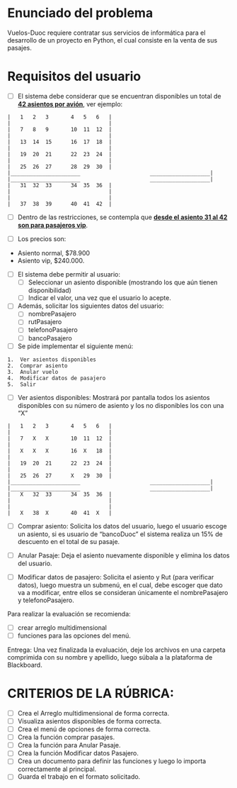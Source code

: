 # Enunciado del problema
Vuelos-Duoc requiere contratar sus servicios de informática para el desarrollo de un proyecto en Python, el cual consiste en la venta de sus pasajes.

# Requisitos del usuario
- [ ] El sistema debe considerar que se encuentran disponibles un total de <ins>**42 asientos por avión**</ins>, ver ejemplo:

```
|	1	2	3		4	5	6	|
|								|
|	7	8	9		10	11	12	|
|								|
|	13	14	15		16	17	18	|
|								|
|	19	20	21		22	23	24	|
|								|
|	25	26	27		28	29	30	|
|______________________                      ___________________|
|______________________                      ___________________|
|	31	32	33		34	35	36	|
|								|
|								|
|	37	38	39		40	41	42	|

```
- [ ] Dentro de las restricciones, se contempla que <ins>**desde el asiento 31 al 42 son para pasajeros vip**</ins>.

- [ ] Los precios son:
* Asiento normal, $78.900
* Asiento vip, $240.000.

- [ ] El sistema debe permitir al usuario:
  - [ ] Seleccionar un asiento disponible (mostrando los que aún tienen disponibilidad)
  - [ ] Indicar el valor, una vez que el usuario lo acepte.

- [ ] Además, solicitar los siguientes datos del usuario:
  - [ ] nombrePasajero
  - [ ] rutPasajero
  - [ ] telefonoPasajero
  - [ ] bancoPasajero

- [ ] Se pide implementar el siguiente menú:
```
1.	Ver asientos disponibles
2.	Comprar asiento
3.	Anular vuelo
4.	Modificar datos de pasajero
5.	Salir
```
- [ ] Ver asientos disponibles: Mostrará por pantalla todos los asientos disponibles con su número de asiento y los no disponibles los con una “X”
```
|	1	2	3		4	5	6	|
|								|
|	7	X	X		10	11	12	|
|								|
|	X	X	X		16	X	18	|
|								|
|	19	20	21		22	23	24	|
|								|
|	25	26	27		X	29	30	|
|______________________                      ___________________|
|______________________                      ___________________|
|	X	32	33		34	35	36	|
|								|
|								|
|	X	38	X		40	41	X	|
```
- [ ] Comprar asiento: Solicita los datos del usuario, luego el usuario escoge un asiento, si es usuario de “bancoDuoc” el sistema realiza un 15% de descuento en el total de su pasaje.

- [ ] Anular Pasaje: Deja el asiento nuevamente disponible y elimina los datos del usuario.

- [ ] Modificar datos de pasajero: Solicita el asiento y Rut (para verificar datos), luego muestra un submenú, en el cual, debe escoger que dato va a modificar, entre ellos se consideran únicamente el nombrePasajero y telefonoPasajero.

Para realizar la evaluación se recomienda: 
- [ ] crear arreglo multidimensional
- [ ] funciones para las opciones del menú.

Entrega:
Una vez finalizada la evaluación, deje los archivos en una carpeta comprimida con su nombre y apellido, luego súbala a la plataforma de Blackboard.

# CRITERIOS DE LA RÚBRICA:
- [ ] Crea el Arreglo multidimensional de forma correcta.
- [ ] Visualiza asientos disponibles de forma correcta.
- [ ] Crea el menú de opciones de forma correcta.
- [ ] Crea la función comprar pasajes.
- [ ] Crea la función para Anular Pasaje.
- [ ] Crea la función Modificar datos Pasajero.
- [ ] Crea un documento para definir las funciones y luego lo importa correctamente al principal.
- [ ] Guarda el trabajo en el formato solicitado.
